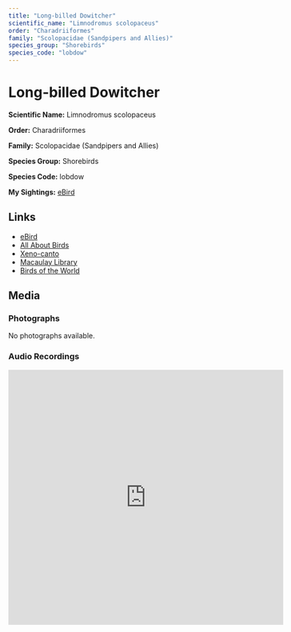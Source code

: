 ```yaml
---
title: "Long-billed Dowitcher"
scientific_name: "Limnodromus scolopaceus"
order: "Charadriiformes"
family: "Scolopacidae (Sandpipers and Allies)"
species_group: "Shorebirds"
species_code: "lobdow"
---
```


# Long-billed Dowitcher

**Scientific Name:** Limnodromus scolopaceus

**Order:** Charadriiformes

**Family:** Scolopacidae (Sandpipers and Allies)

**Species Group:** Shorebirds

**Species Code:** lobdow

**My Sightings:** [eBird](https://ebird.org/lifelist?r=world&time=life&spp=lobdow)

## Links
* [eBird](https://ebird.org/species/lobdow) 
* [All About Birds](https://www.allaboutbirds.org/guide/lobdow) 
* [Xeno-canto](https://www.xeno-canto.org/species/lobdow) 
* [Macaulay Library](https://search.macaulaylibrary.org/catalog?taxonCode=lobdow&sort=rating_rank_desc)
* [Birds of the World](https://birdsoftheworld.org/bow/species/lobdow)

## Media
### Photographs
No photographs available.

### Audio Recordings
<iframe src="https://macaulaylibrary.org/asset/626684588/embed" width="550" height="510" frameborder="0" allowfullscreen></iframe>

